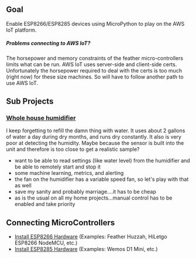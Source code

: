 ## Goal
Enable ESP8266/ESP8285 devices using MicroPython to play on the AWS IoT platform.

##### Problems connecting to AWS IoT?
The horsepower and memory constraints of the feather micro-controllers limits what can be run. 
AWS IoT uses server-side and client-side certs. Unfortunately the horsepower required to deal with the certs is too much (right now) for these size machines. 
So will have to follow another path to use AWS IoT.

## Sub Projects
### [Whole house humidifier](http://a.co/2FSgxHa) 
I keep forgetting to refill the damn thing with water. 
It uses about 2 gallons of water a day during dry months, and runs dry constantly.
It also is very poor at detecting the humidity. 
Maybe because the sensor is built into the unit and therefore is too close to get a realistic sample?
* want to be able to read settings (like water level) from the humidifier and be able to remotely start and stop it 
* some machine learning, metrics, and alerting 
* the fan on the humidifier has a variable speed fan, so let's play with that as well
* save my sanity and probably marriage....it has to be cheap
* as is the usual on all my home projects...manual control has to be enabled and take priority

## Connecting MicroControllers
* [Install ESP8266 Hardware](ESP8266.md) (Examples: Feather Huzzah, HiLetgo ESP8266 NodeMCU, etc.)
* [Install ESP8285 Hardware](ESP8285.md) (Examples: Wemos D1 Mini, etc.)

